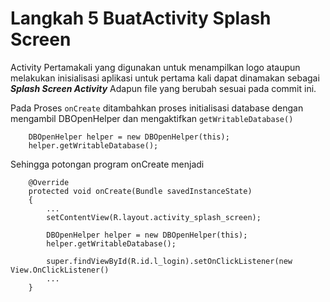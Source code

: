 # Langkah 5 BuatActivity Splash Screen

Activity Pertamakali yang digunakan untuk menampilkan logo ataupun melakukan inisialisasi aplikasi untuk pertama kali dapat dinamakan sebagai ***Splash Screen Activity*** 
Adapun file yang berubah sesuai pada commit ini.

Pada Proses `onCreate` ditambahkan proses initialisasi database dengan mengambil DBOpenHelper dan mengaktifkan `getWritableDatabase()`
```
    DBOpenHelper helper = new DBOpenHelper(this);
    helper.getWritableDatabase();
```

Sehingga potongan program onCreate menjadi 
```
    @Override
    protected void onCreate(Bundle savedInstanceState)
    {
        ...
        setContentView(R.layout.activity_splash_screen);
        
        DBOpenHelper helper = new DBOpenHelper(this);
        helper.getWritableDatabase();

        super.findViewById(R.id.l_login).setOnClickListener(new View.OnClickListener()
        ...
    }
```